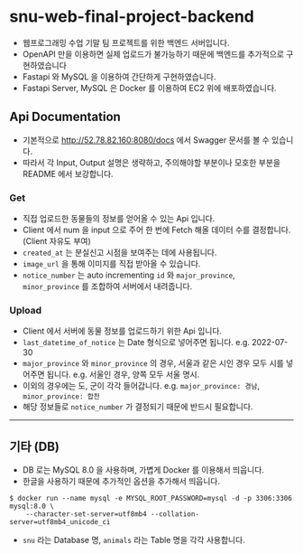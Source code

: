 # snu-web-final-project-backend

- 웹프로그래밍 수업 기말 팀 프로젝트를 위한 백엔드 서버입니다.
- OpenAPI 만을 이용하면 실제 업로드가 불가능하기 때문에 백엔드를 추가적으로 구현하였습니다
- Fastapi 와 MySQL 을 이용하여 간단하게 구현하였습니다.
- Fastapi Server, MySQL 은 Docker 를 이용하여 EC2 위에 배포하였습니다.


## Api Documentation
- 기본적으로 http://52.78.82.160:8080/docs 에서 Swagger 문서를 볼 수 있습니다.
- 따라서 각 Input, Output 설명은 생략하고, 주의해야할 부분이나 모호한 부분을 README 에서 보강합니다.

### Get
- 직접 업로드한 동물들의 정보를 얻어올 수 있는 Api 입니다.
- Client 에서 num 을 input 으로 주어 한 번에 Fetch 해올 데이터 수를 결정합니다. (Client 자유도 부여)
- `created_at` 는 분실신고 시점을 보여주는 데에 사용됩니다.
- `image_url` 을 통해 이미지를 직접 받아올 수 있습니다.
- `notice_number` 는 auto incrementing `id` 와 `major_province`, `minor_province` 를 조합하여 서버에서 내려줍니다.

### Upload
- Client 에서 서버에 동물 정보를 업로드하기 위한 Api 입니다.
- `last_datetime_of_notice` 는 Date 형식으로 넣어주면 됩니다. e.g. 2022-07-30
- `major_province` 와 `minor_province` 의 경우, 서울과 같은 시인 경우 모두 시를 넣어주면 됩니다. e.g. 서울인 경우, 양쪽 모두 서울 명시.
- 이외의 경우에는 도, 군이 각각 들어갑니다. e.g. `major_province: 경남`, `minor_province: 합천`
- 해당 정보들로 `notice_number` 가 결정되기 때문에 반드시 필요합니다. 

---
## 기타 (DB)
- DB 로는 MySQL 8.0 을 사용하며, 가볍게 Docker 를 이용해서 띄웁니다.
- 한글을 사용하기 때문에 추가적인 옵션을 추가해서 띄웁니다.
```
$ docker run --name mysql -e MYSQL_ROOT_PASSWORD=mysql -d -p 3306:3306 mysql:8.0 \
	--character-set-server=utf8mb4 --collation-server=utf8mb4_unicode_ci
```
- `snu` 라는 Database 명, `animals` 라는 Table 명을 각각 사용합니다.
